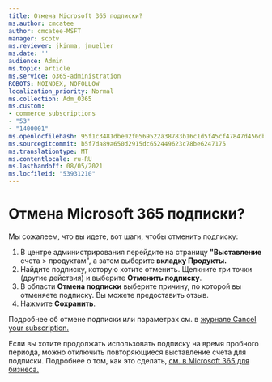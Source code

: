 ```yaml
---
title: Отмена Microsoft 365 подписки?
ms.author: cmcatee
author: cmcatee-MSFT
manager: scotv
ms.reviewer: jkinma, jmueller
ms.date: ''
audience: Admin
ms.topic: article
ms.service: o365-administration
ROBOTS: NOINDEX, NOFOLLOW
localization_priority: Normal
ms.collection: Adm_O365
ms.custom:
- commerce_subscriptions
- "53"
- "1400001"
ms.openlocfilehash: 95f1c3481dbe02f0569522a38783b16c1d5f45cf47847d456dbed9ccda52c3c2
ms.sourcegitcommit: b5f7da89a650d2915dc652449623c78be6247175
ms.translationtype: MT
ms.contentlocale: ru-RU
ms.lasthandoff: 08/05/2021
ms.locfileid: "53931210"
---
```

# <a name="canceling-your-microsoft-365-subscription"></a>Отмена Microsoft 365 подписки?

Мы сожалеем, что вы идете, вот шаги, чтобы отменить подписку:

1. В центре администрирования перейдите на страницу **"Выставление** счета  >  **[](https://go.microsoft.com/fwlink/p/?linkid=842054)** продуктам", а затем выберите **вкладку Продукты.**
2. Найдите подписку, которую хотите отменить. Щелкните три точки (другие действия) и выберите **Отменить подписку**.
3. В области **Отмена подписки** выберите причину, по которой вы отменяете подписку. Вы можете предоставить отзыв.
4. Нажмите **Сохранить**.

Подробнее об отмене подписки или параметрах см. в [журнале Cancel your subscription.](/microsoft-365/commerce/subscriptions/cancel-your-subscription)

Если вы хотите продолжать использовать подписку на время пробного периода, можно отключить повторяющиеся выставление счета для подписки. Подробнее о том, как это сделать, [см. в Microsoft 365 для бизнеса.](/microsoft-365/commerce/subscriptions/renew-your-subscription)